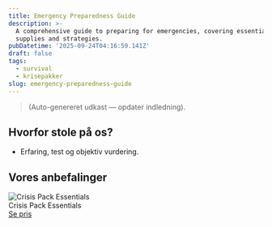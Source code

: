 ```yaml
---
title: Emergency Preparedness Guide
description: >-
  A comprehensive guide to preparing for emergencies, covering essential
  supplies and strategies.
pubDatetime: '2025-09-24T04:16:59.141Z'
draft: false
tags:
  - survival
  - krisepakker
slug: emergency-preparedness-guide
---
```

> (Auto-genereret udkast — opdater indledning).

## Hvorfor stole på os?
- Erfaring, test og objektiv vurdering.

## Vores anbefalinger


<!-- Auto: Affiliate-kort fra Products/SKUs -->

<div class="aff-card"><img src="abstract_15.png (https://v5.airtableusercontent.com/v3/u/45/45/1758700800000/6AaRNkS_TvxOMRvEM3BNpg/Pb2qixP7EYb7ArzrficwbTu4Pk_Q72aJnqzVhi5kPAtrsSbPE7Tf-mF_Un3epOxH1GnC6ruKk61HsUhGqMnQ1PJLghQj3Hdrn0s1P2oa7sImPy33HzsVIv39kk-R9cZNQ8wXvBAqQmxtLu9KPi15FWDiR8THn88CWZjZ0cw12ZY/c3dE_DyWbjEOBXwsERebv9iW_btYu6wWKknIvYHDnls)" alt="Crisis Pack Essentials" class="aff-card__img" /><div class="aff-card__meta"><div class="aff-card__title">Crisis Pack Essentials</div><a class="aff-btn" href="https://affiliate.homeessentialsee62.com/deal789?utm_source=klartilalt&utm_medium=affiliate&subid=emergency-preparedness-guide-2025-09-24" rel="sponsored nofollow noopener" target="_blank">Se pris</a></div></div>

